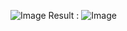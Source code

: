 ![Image](https://github.com/user-attachments/assets/1406bf36-526c-4349-85b1-9042f8ac7db7)
Result :
![Image](https://github.com/user-attachments/assets/8208ceab-2d41-49b7-aa0f-2d5a5bae3255)
